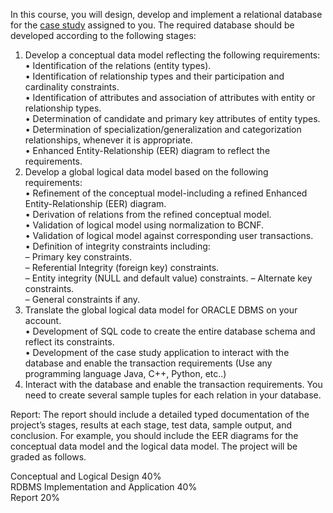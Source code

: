 In this course, you will design, develop and implement a relational database for the [case study](refill.pdf) assigned to you. The required database should be developed according to the following stages:
1. Develop a conceptual data model reflecting the following requirements:   
• Identification of the relations (entity types).  
• Identification of relationship types and their participation and cardinality constraints.  
• Identification of attributes and association of attributes with entity or relationship types.  
• Determination of candidate and primary key attributes of entity types.  
• Determination of specialization/generalization and categorization relationships, whenever it is appropriate.  
• Enhanced Entity-Relationship (EER) diagram to reflect the requirements.  
2. Develop a global logical data model based on the following requirements:  
• Refinement of the conceptual model-including a refined Enhanced Entity-Relationship (EER) diagram.  
• Derivation of relations from the refined conceptual model.  
• Validation of logical model using normalization to BCNF.  
• Validation of logical model against corresponding user transactions.  
• Definition of integrity constraints including:  
– Primary key constraints.  
– Referential Integrity (foreign key) constraints.  
– Entity integrity (NULL and default value) constraints. – Alternate key constraints.  
– General constraints if any.   
3. Translate the global logical data model for ORACLE DBMS on your account.  
• Development of SQL code to create the entire database schema and reflect its constraints.  
• Development of the case study application to interact with the database and enable the transaction requirements (Use any programming language Java, C++, Python, etc..)  
4. Interact with the database and enable the transaction requirements. You need to create several sample tuples for each relation in your database.  

Report: The report should include a detailed typed documentation of the project’s stages, results at each stage, test data, sample output, and conclusion. For example, you should include the EER diagrams for the conceptual data model and the logical data model.
The project will be graded as follows.

Conceptual and Logical Design 40%  
RDBMS Implementation and Application 40%  
Report 20%
